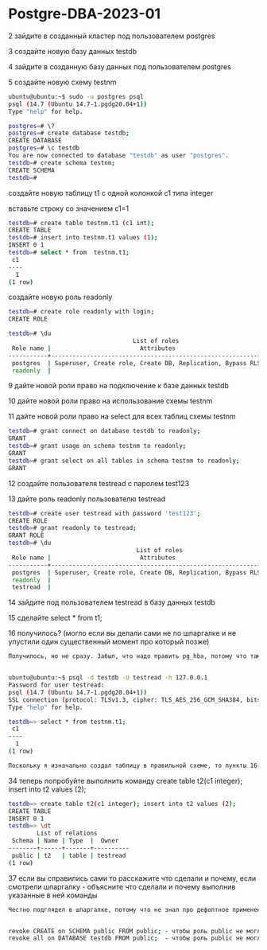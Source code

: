 # Postgre-DBA-2023-01
2 зайдите в созданный кластер под пользователем postgres

3 создайте новую базу данных testdb

4 зайдите в созданную базу данных под пользователем postgres

5 создайте новую схему testnm
```sh
ubuntu@ubuntu:~$ sudo -u postgres psql
psql (14.7 (Ubuntu 14.7-1.pgdg20.04+1))
Type "help" for help.

postgres=# \?
postgres=# create database testdb;
CREATE DATABASE
postgres=# \c testdb
You are now connected to database "testdb" as user "postgres".
testdb=# create schema testnm;
CREATE SCHEMA
testdb=#

```

создайте новую таблицу t1 с одной колонкой c1 типа integer

вставьте строку со значением c1=1
```sh
testdb=# create table testnm.t1 (c1 int);
CREATE TABLE
testdb=# insert into testnm.t1 values (1);
INSERT 0 1
testdb=# select * from  testnm.t1;
 c1
----
  1
(1 row)

```

создайте новую роль readonly
```sh
testdb=# create role readonly with login;
CREATE ROLE

testdb=# \du
                                   List of roles
 Role name |                         Attributes                         | Member of
-----------+------------------------------------------------------------+-----------
 postgres  | Superuser, Create role, Create DB, Replication, Bypass RLS | {}
 readonly  |                                                            | {}

```

9 дайте новой роли право на подключение к базе данных testdb

10 дайте новой роли право на использование схемы testnm

11 дайте новой роли право на select для всех таблиц схемы testnm
```sh
testdb=# grant connect on database testdb to readonly;
GRANT
testdb=# grant usage on schema testnm to readonly;
GRANT
testdb=# grant select on all tables in schema testnm to readonly;
GRANT
```

12 создайте пользователя testread с паролем test123

13 дайте роль readonly пользователю testread
```sh
testdb=# create user testread with password 'test123';
CREATE ROLE
testdb=# grant readonly to testread;
GRANT ROLE
testdb=# \du
                                    List of roles
 Role name |                         Attributes                         | Member of
-----------+------------------------------------------------------------+------------
 postgres  | Superuser, Create role, Create DB, Replication, Bypass RLS | {}
 readonly  |                                                            | {}
 testread  |                                                            | {readonly}

```
14 зайдите под пользователем testread в базу данных testdb

15 сделайте select * from t1;

16 получилось? (могло если вы делали сами не по шпаргалке и не упустили один существенный момент про который позже)
```sh
Получилось, но не сразу. Забыл, что надо править pg_hba, потому что там  было указано peer для локального подключения.Поменял на scram-sha-256.


ubuntu@ubuntu:~$ psql -d testdb -U testread -h 127.0.0.1
Password for user testread:
psql (14.7 (Ubuntu 14.7-1.pgdg20.04+1))
SSL connection (protocol: TLSv1.3, cipher: TLS_AES_256_GCM_SHA384, bits: 256, compression: off)
Type "help" for help.

testdb=> select * from testnm.t1;
 c1
----
  1
(1 row)

```
```sh
Поскольку я изначально создал таблицу в правильной схеме, то пункты 16-33 не актуальны. Подглядел в шпаргалке, что имелось в виду в этих пунктах.
```

34 теперь попробуйте выполнить команду create table t2(c1 integer); insert into t2 values (2);
```sh
testdb=> create table t2(c1 integer); insert into t2 values (2);
CREATE TABLE
INSERT 0 1
testdb=> \dt
        List of relations
 Schema | Name | Type  |  Owner
--------+------+-------+----------
 public | t2   | table | testread
(1 row)

```

37 если вы справились сами то расскажите что сделали и почему, если смотрели шпаргалку - объясните что сделали и почему выполнив указанные в ней команды
```sh
Честно подглядел в шпаргалке, потому что не знал про дефолтное применение роли Public.


revoke CREATE on SCHEMA public FROM public; - чтобы роль public не могла создавать новые объекты в схеме public
revoke all on DATABASE testdb FROM public;  - чтобы роль public не могла выполнять select,update,delete и т.д. в базе testdb
```